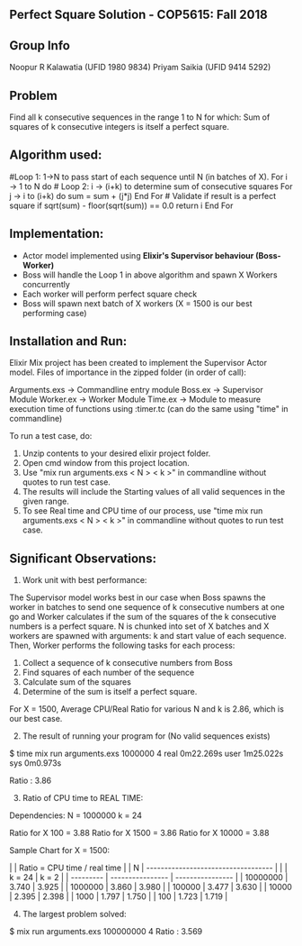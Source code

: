 ## **Perfect Square Solution - COP5615: Fall 2018**

## **Group Info**
Noopur R Kalawatia (UFID 1980 9834)
Priyam Saikia (UFID 9414 5292)

## **Problem**
Find all k consecutive sequences in the range 1 to N for which: 
Sum of squares of k consecutive integers is itself a perfect square.

## **Algorithm used:**

#Loop 1: 1->N to pass start of each sequence until N (in batches of X).
For i -> 1 to N do
    # Loop 2: i -> (i+k) to determine sum of consecutive squares
    For j -> i to (i+k) do
           sum = sum + (j*j)
    End For
    # Validate if result is a perfect square
    if sqrt(sum) - floor(sqrt(sum)) == 0.0 return i
End For 

## **Implementation:**

- Actor model implemented using **Elixir&#39;s Supervisor behaviour (Boss-Worker)**
- Boss will handle the Loop 1 in above algorithm and spawn X Workers concurrently
- Each worker will perform perfect square check
- Boss will spawn next batch of X workers (X = 1500 is our best performing case)

## **Installation and Run:** 

Elixir Mix project has been created to implement the Supervisor Actor model. 
Files of importance in the zipped folder (in order of call):

Arguments.exs -> Commandline entry module
Boss.ex       -> Supervisor Module
Worker.ex     -> Worker Module
Time.ex       -> Module to measure execution time of functions using :timer.tc
                 (can do the same using "time" in commandline)

To run a test case, do:

1. Unzip contents to your desired elixir project folder.
2. Open cmd window from this project location.
3. Use "mix run arguments.exs < N > < k >" in commandline without quotes to run test case.
4. The results will include the Starting values of all valid sequences in the given range.
5. To see Real time and CPU time of our process, use "time mix run arguments.exs 
   < N > < k >" in commandline without quotes to run test case.

## **Significant Observations:**

1) Work unit with best performance: 

The Supervisor model works best in our case when Boss spawns the worker in batches to send 
one sequence of k consecutive numbers at one go and Worker calculates if the sum of the squares 
of the k consecutive numbers is a perfect square. N is chunked into set of X batches and 
X workers are spawned with arguments: k and start value of each sequence. 
Then, Worker performs the following tasks for each process: 
  1. Collect a sequence of k consecutive numbers from Boss
  2. Find squares of each number of the sequence
  3. Calculate sum of the squares
  4. Determine of the sum is itself a perfect square.

For X = 1500, Average CPU/Real Ratio for various N and k is 2.86, which is our best case.

2) The result of running your program for (No valid sequences exists)

  $ time mix run arguments.exs 1000000 4
  real    0m22.269s
  user    1m25.022s
  sys     0m0.973s

Ratio : 3.86 

3) Ratio of CPU time to REAL TIME: 

Dependencies:
N = 1000000
k = 24

Ratio for X 100 = 3.88
Ratio for X 1500 = 3.86
Ratio for X 10000 = 3.88

Sample Chart for X = 1500:

|           |    Ratio  = CPU time / real time    |
|     N     | ----------------------------------- |
|           |      k = 24      |       k = 2      |
| --------- | ---------------- | ---------------- |
| 10000000  |      3.740       |      3.925       |
| 1000000   |      3.860       |      3.980       |
| 100000    |      3.477       |      3.630       |
| 10000     |      2.395       |      2.398       |
| 1000      |      1.797       |      1.750       |
| 100       |      1.723       |      1.719       |

4) The largest problem solved:

$ mix run arguments.exs 100000000 4
Ratio : 3.569

